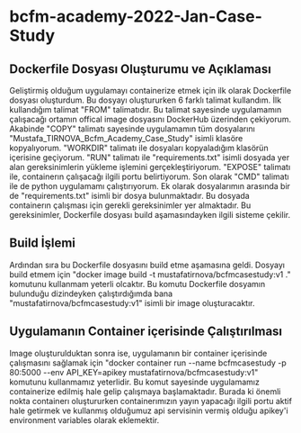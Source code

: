 # bcfm-academy-2022-Jan-Case-Study
## Dockerfile Dosyası Oluşturumu ve Açıklaması
Geliştirmiş olduğum uygulamayı containerize etmek için ilk olarak Dockerfile dosyası oluşturdum. Bu dosyayı oluştururken 6 farklı talimat kullandım. İlk kullandığım talimat "FROM" talimatıdır. Bu talimat sayesinde uygulamamın çalışacağı ortamın offical image dosyasını DockerHub üzerinden çekiyorum. Akabinde "COPY" talimatı sayesinde uygulamamın tüm dosyalarını "Mustafa_TIRNOVA_Bcfm_Academy_Case_Study" isimli klasöre kopyalıyorum. "WORKDIR" talimatı ile dosyaları kopyaladığım klasörün içerisine geçiyorum. "RUN" talimatı ile "requirements.txt" isimli dosyada yer alan gereksinimlerin yükleme işlemini gerçekleştiriyorum. "EXPOSE" talimatı ile, containerın çalışacağı ilgili portu belirtiyorum. Son olarak "CMD" talimatı ile de python uygulamamı çalıştırıyorum.
Ek olarak dosyalarımın arasında bir de "requirements.txt" isimli bir dosya bulunmaktadır. Bu dosyada containerın çalışması için gerekli gereksinimler yer almaktadır. Bu gereksinimler, Dockerfile dosyası build aşamasındayken ilgili sisteme çekilir.

## Build İşlemi
Ardından sıra bu Dockerfile dosyasını build etme aşamasına geldi. Dosyayı build etmem için "docker image build -t mustafatirnova/bcfmcasestudy:v1 ." komutunu kullanmam yeterli olcaktır. Bu komutu Dockerfile dosyamın bulunduğu dizindeyken çalıştırdığımda bana "mustafatirnova/bcfmcasestudy:v1" isimli bir image oluşturacaktır.

## Uygulamanın Container içerisinde Çalıştırılması
Image oluşturulduktan sonra ise, uygulamanın bir container içerisinde çalışmasını sağlamak için "docker container run --name bcfmcasestudy -p 80:5000 --env API_KEY=apikey mustafatirnova/bcfmcasestudy:v1" komutunu kullanmamız yeterlidir. Bu komut sayesinde uygulamamız containerize edilmiş hale gelip çalışmaya başlamaktadır. Burada ki önemli nokta containerı oluştururken containerımızın yayın yapacağı ilgili portu aktif hale getirmek ve kullanmış olduğumuz api servisinin vermiş olduğu apikey'i environment variables olarak eklemektir.
